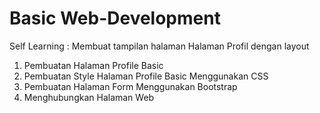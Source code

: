 # Basic Web-Development
Self Learning :
Membuat tampilan halaman Halaman Profil dengan layout
1. Pembuatan Halaman Profile Basic
2. Pembuatan Style Halaman Profile Basic Menggunakan CSS
3. Pembuatan Halaman Form Menggunakan Bootstrap
4. Menghubungkan Halaman Web
